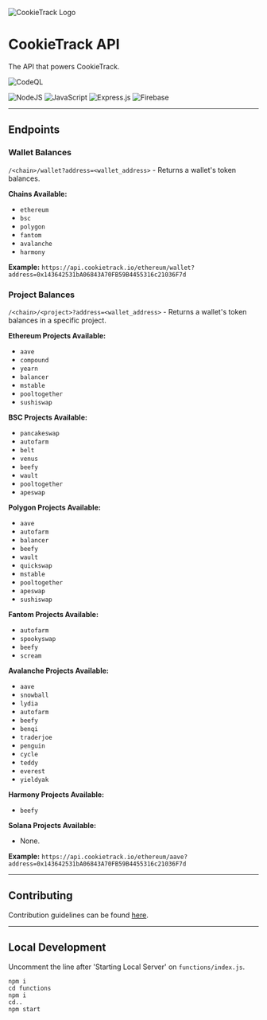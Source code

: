 ![CookieTrack Logo][logo]
# CookieTrack API

The API that powers CookieTrack.

![CodeQL](https://github.com/Ncookiez/cookietrack-api/actions/workflows/codeql-analysis.yml/badge.svg)

![NodeJS](https://img.shields.io/badge/node.js-6DA55F?style=for-the-badge&logo=node.js&logoColor=white)
![JavaScript](https://img.shields.io/badge/javascript-%23323330.svg?style=for-the-badge&logo=javascript&logoColor=%23F7DF1E)
![Express.js](https://img.shields.io/badge/express.js-%23404d59.svg?style=for-the-badge&logo=express&logoColor=%2361DAFB)
![Firebase](https://img.shields.io/badge/firebase-%23039BE5.svg?style=for-the-badge&logo=firebase)

---

## Endpoints

### Wallet Balances

`/<chain>/wallet?address=<wallet_address>` - Returns a wallet's token balances.

**Chains Available:**
- `ethereum`
- `bsc`
- `polygon`
- `fantom`
- `avalanche`
- `harmony`

**Example:**
`https://api.cookietrack.io/ethereum/wallet?address=0x143642531bA06843A70FB59B4455316c21036F7d`

### Project Balances

`/<chain>/<project>?address=<wallet_address>` - Returns a wallet's token balances in a specific project.

**Ethereum Projects Available:**
- `aave`
- `compound`
- `yearn`
- `balancer`
- `mstable`
- `pooltogether`
- `sushiswap`

**BSC Projects Available:**
- `pancakeswap`
- `autofarm`
- `belt`
- `venus`
- `beefy`
- `wault`
- `pooltogether`
- `apeswap`

**Polygon Projects Available:**
- `aave`
- `autofarm`
- `balancer`
- `beefy`
- `wault`
- `quickswap`
- `mstable`
- `pooltogether`
- `apeswap`
- `sushiswap`

**Fantom Projects Available:**
- `autofarm`
- `spookyswap`
- `beefy`
- `scream`

**Avalanche Projects Available:**
- `aave`
- `snowball`
- `lydia`
- `autofarm`
- `beefy`
- `benqi`
- `traderjoe`
- `penguin`
- `cycle`
- `teddy`
- `everest`
- `yieldyak`

**Harmony Projects Available:**
- `beefy`

**Solana Projects Available:**
- None.

**Example:**
`https://api.cookietrack.io/ethereum/aave?address=0x143642531bA06843A70FB59B4455316c21036F7d`

---

## Contributing

Contribution guidelines can be found [here](CONTRIBUTING.md).

---

## Local Development

Uncomment the line after 'Starting Local Server' on `functions/index.js`.

```
npm i
cd functions
npm i
cd..
npm start
```

[logo]: https://github.com/Ncookiez/cookietrack-api/blob/master/favicon.svg "CookieTrack"
